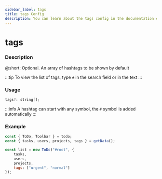 ```yaml
---
sidebar_label: tags
title: tags Config
description: You can learn about the tags config in the documentation of the DHTMLX JavaScript To Do List library. Browse developer guides and API reference, try out code examples and live demos, and download a free 30-day evaluation version of DHTMLX To Do List.
---
```


# tags

### Description

@short: Optional. An array of hashtags to be shown by default

:::tip
To view the list of tags, type `#` in the search field or in the text
:::

### Usage

~~~js
tags?: string[];
~~~

:::info
A hashtag can start with any symbol, the `#` symbol is added automatically
:::

### Example

~~~js
const { ToDo, Toolbar } = todo;
const { tasks, users, projects, tags } = getData();

const list = new ToDo("#root", {
	tasks,
	users,
	projects,
	tags: ["urgent", "normal"]
});
~~~

